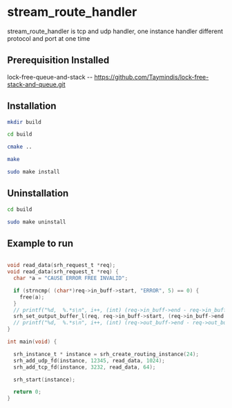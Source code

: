 # stream_route_handler
stream_route_handler is tcp and udp handler, one instance handler different protocol and port at one time

## Prerequisition Installed

lock-free-queue-and-stack -- https://github.com/Taymindis/lock-free-stack-and-queue.git


## Installation

```bash
mkdir build

cd build

cmake ..

make

sudo make install

```



## Uninstallation

```bash
cd build

sudo make uninstall

```


## Example to run
```c

void read_data(srh_request_t *req);
void read_data(srh_request_t *req) {
  char *a = "CAUSE ERROR FREE INVALID";

  if (strncmp( (char*)req->in_buff->start, "ERROR", 5) == 0) {
    free(a);
  }
  // printf("%d,  %.*s\n", i++, (int) (req->in_buff->end - req->in_buff->start), req->in_buff->start);
  srh_set_output_buffer_l(req, req->in_buff->start, (req->in_buff->end - req->in_buff->start));
  // printf("%d,  %.*s\n", i++, (int) (req->out_buff->end - req->out_buff->start), req->out_buff->start);
}

int main(void) {

  srh_instance_t * instance = srh_create_routing_instance(24);
  srh_add_udp_fd(instance, 12345, read_data, 1024);
  srh_add_tcp_fd(instance, 3232, read_data, 64);

  srh_start(instance);

  return 0;
}

```
